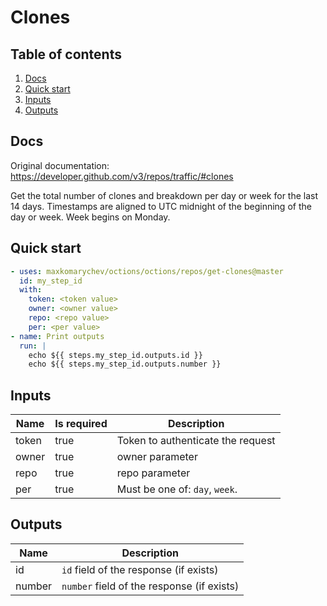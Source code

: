 # Clones

## Table of contents

1. [Docs](#docs)
1. [Quick start](#quick-start)
1. [Inputs](#inputs)
1. [Outputs](#outputs)

<a name="quick-start" ></a>
## Docs

Original documentation: https://developer.github.com/v3/repos/traffic/#clones

Get the total number of clones and breakdown per day or week for the last 14 days. Timestamps are aligned to UTC midnight of the beginning of the day or week. Week begins on Monday.


<a name="quick start" ></a>
## Quick start

```yaml
- uses: maxkomarychev/octions/octions/repos/get-clones@master
  id: my_step_id
  with:
    token: <token value>
    owner: <owner value>
    repo: <repo value>
    per: <per value>
- name: Print outputs
  run: |
    echo ${{ steps.my_step_id.outputs.id }}
    echo ${{ steps.my_step_id.outputs.number }}
```


<a name="inputs" ></a>
## Inputs

| Name | Is required | Description |
|---|---|---|
|token|true|Token to authenticate the request
|owner|true|owner parameter
|repo|true|repo parameter
|per|true|Must be one of: `day`, `week`.

<a name="outputs" ></a>
## Outputs

| Name | Description |
|---|---|
|id|`id` field of the response (if exists)|
|number|`number` field of the response (if exists)|

